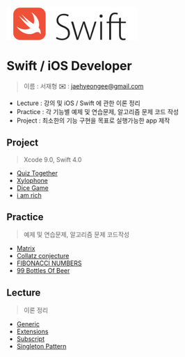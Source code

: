<img src="/Img/swift_logo.svg" title="Swift" width="300px" float="center">

# Swift / iOS Developer

> 이름 : 서재형
> **:envelope:** : jaehyeongee@gmail.com

- Lecture : 강의 및 iOS / Swift 에 관한 이론 정리
- Practice : 각 기능별 예제 및 연습문제, 알고리즘 문제 코드 작성
- Project : 최소한의 기능 구현을 목표로 실행가능한 app 제작


## Project
> Xcode 9.0, Swift 4.0

- [Quiz Together][quiz]
- [Xylophone][xylophone]
- [Dice Game][dicee]
- [i am rich][iamrich]


## Practice
> 예제 및 연습문제, 알고리즘 문제 코드작성
- [Matrix][matrix]
- [Collatz conjecture][collatz]
- [FIBONACCI NUMBERS][fibonacci]
- [99 Bottles Of Beer][99bottles]


## Lecture
> 이론 정리
* [Generic][generic]
* [Extensions][extension]
* [Subscript][subscript]
* [Singleton Pattern][singleton]


[generic]: /01_Lecture/Generics.md
[extension]: /01_Lecture/Extensions.md
[matrix]: /02_Practice/Matrix.md
[subscript]: /01_Lecture/Subscript.md
[singleton]: /01_Lecture/Singleton-Pattern.md
[quiz]: /03_Project/Quiz_Together/
[collatz]: /02_Practice/Collatz-conjecture.md
[xylophone]: /03_Project/Xylophone/
[iamrich]: /03_Project/I_Am_Rich/
[dicee]: /03_Project/Dice_Game/
[99bottles]: /02_Practice/99-Bottles-Of-Beer.md
[fibonacci]: /02_Practice/FIBONACCI-NUMBERS.md
